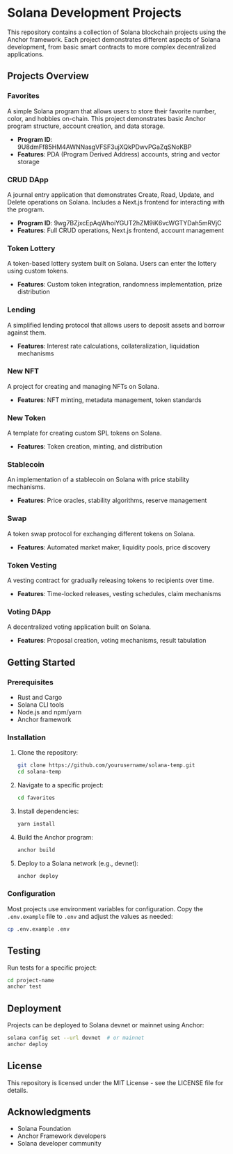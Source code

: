 # Solana Development Projects

This repository contains a collection of Solana blockchain projects using the Anchor framework. Each project demonstrates different aspects of Solana development, from basic smart contracts to more complex decentralized applications.

## Projects Overview

### Favorites
A simple Solana program that allows users to store their favorite number, color, and hobbies on-chain. This project demonstrates basic Anchor program structure, account creation, and data storage.

- **Program ID**: 9U8dmFf85HM4AWNNasgVFSF3ujXQkPDwvPGaZqSNoKBP
- **Features**: PDA (Program Derived Address) accounts, string and vector storage

### CRUD DApp
A journal entry application that demonstrates Create, Read, Update, and Delete operations on Solana. Includes a Next.js frontend for interacting with the program.

- **Program ID**: 9wg7BZjxcEpAqWhoiYGUT2hZM9iK6vcWGTYDah5mRVjC
- **Features**: Full CRUD operations, Next.js frontend, account management

### Token Lottery
A token-based lottery system built on Solana. Users can enter the lottery using custom tokens.

- **Features**: Custom token integration, randomness implementation, prize distribution

### Lending
A simplified lending protocol that allows users to deposit assets and borrow against them.

- **Features**: Interest rate calculations, collateralization, liquidation mechanisms

### New NFT
A project for creating and managing NFTs on Solana.

- **Features**: NFT minting, metadata management, token standards

### New Token
A template for creating custom SPL tokens on Solana.

- **Features**: Token creation, minting, and distribution

### Stablecoin
An implementation of a stablecoin on Solana with price stability mechanisms.

- **Features**: Price oracles, stability algorithms, reserve management

### Swap
A token swap protocol for exchanging different tokens on Solana.

- **Features**: Automated market maker, liquidity pools, price discovery

### Token Vesting
A vesting contract for gradually releasing tokens to recipients over time.

- **Features**: Time-locked releases, vesting schedules, claim mechanisms

### Voting DApp
A decentralized voting application built on Solana.

- **Features**: Proposal creation, voting mechanisms, result tabulation

## Getting Started

### Prerequisites
- Rust and Cargo
- Solana CLI tools
- Node.js and npm/yarn
- Anchor framework

### Installation

1. Clone the repository:
   ```bash
   git clone https://github.com/yourusername/solana-temp.git
   cd solana-temp
   ```

2. Navigate to a specific project:
   ```bash
   cd favorites
   ```

3. Install dependencies:
   ```bash
   yarn install
   ```

4. Build the Anchor program:
   ```bash
   anchor build
   ```

5. Deploy to a Solana network (e.g., devnet):
   ```bash
   anchor deploy
   ```

### Configuration

Most projects use environment variables for configuration. Copy the `.env.example` file to `.env` and adjust the values as needed:

```bash
cp .env.example .env
```

## Testing

Run tests for a specific project:

```bash
cd project-name
anchor test
```

## Deployment

Projects can be deployed to Solana devnet or mainnet using Anchor:

```bash
solana config set --url devnet  # or mainnet
anchor deploy
```

## License

This repository is licensed under the MIT License - see the LICENSE file for details.

## Acknowledgments

- Solana Foundation
- Anchor Framework developers
- Solana developer community
